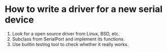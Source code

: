 How to write a driver for a new serial device
===============

1. Look for a open source driver from Linux, BSD, etc.
2. Subclass from SerialPort and implement its functions.
3. Use builtin testing tool to check whether it really works.
